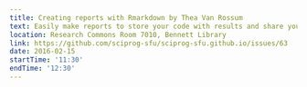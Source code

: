 ```yaml
---
title: Creating reports with Rmarkdown by Thea Van Rossum
text: Easily make reports to store your code with results and share your work with collaborators.
location: Research Commons Room 7010, Bennett Library
link: https://github.com/sciprog-sfu/sciprog-sfu.github.io/issues/63
date: 2016-02-15
startTime: '11:30'
endTime: '12:30'
---
```

